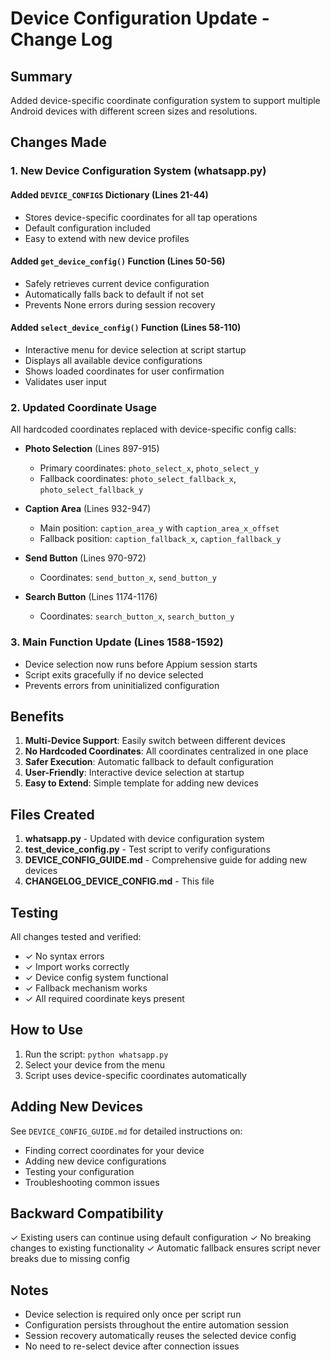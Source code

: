 # Device Configuration Update - Change Log

## Summary
Added device-specific coordinate configuration system to support multiple Android devices with different screen sizes and resolutions.

## Changes Made

### 1. New Device Configuration System (whatsapp.py)

#### Added `DEVICE_CONFIGS` Dictionary (Lines 21-44)
- Stores device-specific coordinates for all tap operations
- Default configuration included
- Easy to extend with new device profiles

#### Added `get_device_config()` Function (Lines 50-56)
- Safely retrieves current device configuration
- Automatically falls back to default if not set
- Prevents None errors during session recovery

#### Added `select_device_config()` Function (Lines 58-110)
- Interactive menu for device selection at script startup
- Displays all available device configurations
- Shows loaded coordinates for user confirmation
- Validates user input

### 2. Updated Coordinate Usage

All hardcoded coordinates replaced with device-specific config calls:

- **Photo Selection** (Lines 897-915)
  - Primary coordinates: `photo_select_x`, `photo_select_y`
  - Fallback coordinates: `photo_select_fallback_x`, `photo_select_fallback_y`

- **Caption Area** (Lines 932-947)
  - Main position: `caption_area_y` with `caption_area_x_offset`
  - Fallback position: `caption_fallback_x`, `caption_fallback_y`

- **Send Button** (Lines 970-972)
  - Coordinates: `send_button_x`, `send_button_y`

- **Search Button** (Lines 1174-1176)
  - Coordinates: `search_button_x`, `search_button_y`

### 3. Main Function Update (Lines 1588-1592)
- Device selection now runs before Appium session starts
- Script exits gracefully if no device selected
- Prevents errors from uninitialized configuration

## Benefits

1. **Multi-Device Support**: Easily switch between different devices
2. **No Hardcoded Coordinates**: All coordinates centralized in one place
3. **Safer Execution**: Automatic fallback to default configuration
4. **User-Friendly**: Interactive device selection at startup
5. **Easy to Extend**: Simple template for adding new devices

## Files Created

1. **whatsapp.py** - Updated with device configuration system
2. **test_device_config.py** - Test script to verify configurations
3. **DEVICE_CONFIG_GUIDE.md** - Comprehensive guide for adding new devices
4. **CHANGELOG_DEVICE_CONFIG.md** - This file

## Testing

All changes tested and verified:
- ✓ No syntax errors
- ✓ Import works correctly
- ✓ Device config system functional
- ✓ Fallback mechanism works
- ✓ All required coordinate keys present

## How to Use

1. Run the script: `python whatsapp.py`
2. Select your device from the menu
3. Script uses device-specific coordinates automatically

## Adding New Devices

See `DEVICE_CONFIG_GUIDE.md` for detailed instructions on:
- Finding correct coordinates for your device
- Adding new device configurations
- Testing your configuration
- Troubleshooting common issues

## Backward Compatibility

✓ Existing users can continue using default configuration
✓ No breaking changes to existing functionality
✓ Automatic fallback ensures script never breaks due to missing config

## Notes

- Device selection is required only once per script run
- Configuration persists throughout the entire automation session
- Session recovery automatically reuses the selected device config
- No need to re-select device after connection issues
